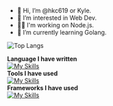 - 👋 Hi, I’m @hkc619 or Kyle.  
- 👀 I’m interested in Web Dev.  
- 👨‍💻 I'm working on Node.js.  
- 🌱 I’m currently learning Golang.  
<!--
- 💞️ I’m looking to collaborate on ...
- 📫 How to reach me 
-->
<!---
hkc619/hkc619 is a ✨ special ✨ repository because its `README.md` (this file) appears on your GitHub profile.
You can click the Preview link to take a look at your changes.
--->

![Top Langs](https://github-readme-stats.vercel.app/api/top-langs/?username=hkc619&layout=compact&theme=vue)

**Language I have written**  
[![My Skills](https://skillicons.dev/icons?i=js,html,css,c,cpp,java,go,py,r&theme=light)](https://skillicons.dev)  
**Tools I have used**  
[![My Skills](https://skillicons.dev/icons?i=azure,docker,git&theme=light)](https://skillicons.dev)  
**Frameworks I have used**  
[![My Skills](https://skillicons.dev/icons?i=nodejs&theme=light)](https://skillicons.dev)  
